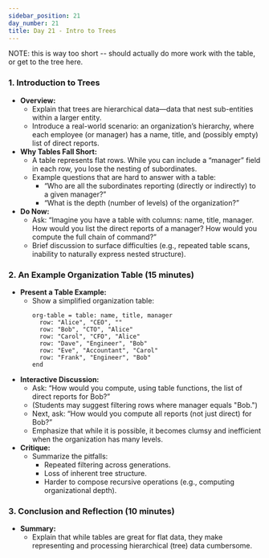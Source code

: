```yaml
---
sidebar_position: 21
day_number: 21
title: Day 21 - Intro to Trees
---
```


NOTE: this is way too short -- should actually do more work with the table, or get to the tree here.

### 1. Introduction to Trees
- **Overview:**
  - Explain that trees are hierarchical data—data that nest sub-entities within a larger entity.
  - Introduce a real-world scenario: an organization’s hierarchy, where each employee (or manager) has a name, title, and (possibly empty) list of direct reports.
- **Why Tables Fall Short:**
  - A table represents flat rows. While you can include a “manager” field in each row, you lose the nesting of subordinates.
  - Example questions that are hard to answer with a table:
    - “Who are all the subordinates reporting (directly or indirectly) to a given manager?”
    - “What is the depth (number of levels) of the organization?”
- **Do Now:**
  - Ask: “Imagine you have a table with columns: name, title, manager. How would you list the direct reports of a manager? How would you compute the full chain of command?”
  - Brief discussion to surface difficulties (e.g., repeated table scans, inability to naturally express nested structure).

### 2. An Example Organization Table (15 minutes)
- **Present a Table Example:**
  - Show a simplified organization table:
    ```pyret
    org-table = table: name, title, manager
      row: "Alice", "CEO", ""
      row: "Bob", "CTO", "Alice"
      row: "Carol", "CFO", "Alice"
      row: "Dave", "Engineer", "Bob"
      row: "Eve", "Accountant", "Carol"
      row: "Frank", "Engineer", "Bob"
    end
    ```
- **Interactive Discussion:**
  - Ask: “How would you compute, using table functions, the list of direct reports for Bob?”  
  - (Students may suggest filtering rows where manager equals "Bob.")
  - Next, ask: “How would you compute all reports (not just direct) for Bob?”  
  - Emphasize that while it is possible, it becomes clumsy and inefficient when the organization has many levels.
- **Critique:**
  - Summarize the pitfalls:
    - Repeated filtering across generations.
    - Loss of inherent tree structure.
    - Harder to compose recursive operations (e.g., computing organizational depth).

### 3. Conclusion and Reflection (10 minutes)
- **Summary:**
  - Explain that while tables are great for flat data, they make representing and processing hierarchical (tree) data cumbersome.

